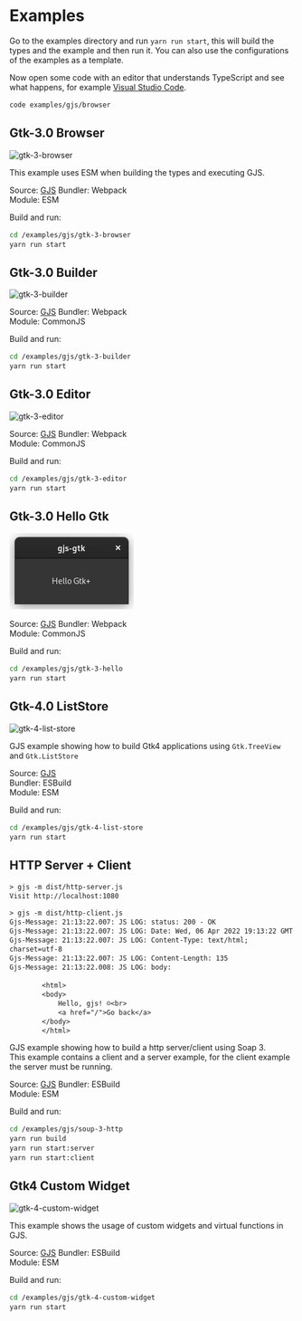 # Examples

Go to the examples directory and run `yarn run start`, this will build the types and the example and then run it.
You can also use the configurations of the examples as a template.

Now open some code with an editor that understands TypeScript and see what happens, for example
[Visual Studio Code](https://code.visualstudio.com/).

```bash
code examples/gjs/browser
```
## Gtk-3.0 Browser
![gtk-3-browser](gtk-3-browser.png)

This example uses ESM when building the types and executing GJS.

Source: [GJS](gjs/gtk-3-browser)
Bundler: Webpack  
Module: ESM  

Build and run:
```bash
cd /examples/gjs/gtk-3-browser
yarn run start
```

## Gtk-3.0 Builder
![gtk-3-builder](gtk-3-builder.png)

Source: [GJS](gjs/gtk-3-builder)
Bundler: Webpack  
Module: CommonJS    

Build and run:
```bash
cd /examples/gjs/gtk-3-builder
yarn run start
```

## Gtk-3.0 Editor
![gtk-3-editor](gtk-3-editor.png)

Source: [GJS](gjs/gtk-3-editor)
Bundler: Webpack  
Module: CommonJS    

Build and run:
```bash
cd /examples/gjs/gtk-3-editor
yarn run start
```

## Gtk-3.0 Hello Gtk
![gtk-3-hello](gtk-3-hello.png)

Source: [GJS](gjs/gtk-3-hello)
Bundler: Webpack  
Module: CommonJS    

Build and run:
```bash
cd /examples/gjs/gtk-3-hello
yarn run start
```

## Gtk-4.0 ListStore
![gtk-4-list-store](gtk-4-list-store.png)

GJS example showing how to build Gtk4 applications using `Gtk.TreeView` and `Gtk.ListStore`

Source: [GJS](gjs/gtk-4-list-store)  
Bundler: ESBuild  
Module: ESM  

Build and run:
```bash
cd /examples/gjs/gtk-4-list-store
yarn run start
```

## HTTP Server + Client

```
> gjs -m dist/http-server.js
Visit http://localhost:1080
```

```
> gjs -m dist/http-client.js
Gjs-Message: 21:13:22.007: JS LOG: status: 200 - OK
Gjs-Message: 21:13:22.007: JS LOG: Date: Wed, 06 Apr 2022 19:13:22 GMT
Gjs-Message: 21:13:22.007: JS LOG: Content-Type: text/html; charset=utf-8
Gjs-Message: 21:13:22.007: JS LOG: Content-Length: 135
Gjs-Message: 21:13:22.008: JS LOG: body:

        <html>
        <body>
            Hello, gjs! ☺<br>
            <a href="/">Go back</a>
        </body>
        </html>
```


GJS example showing how to build a http server/client using Soap 3.  
This example contains a client and a server example, for the client example the server must be running.

Source: [GJS](gjs/soup-3-http)
Bundler: ESBuild  
Module: ESM  

Build and run:
```bash
cd /examples/gjs/soup-3-http
yarn run build
yarn run start:server
yarn run start:client
```

## Gtk4 Custom Widget
![gtk-4-custom-widget](gtk-4-custom-widget.png)

This example shows the usage of custom widgets and virtual functions in GJS.

Source: [GJS](gjs/gtk-4-custom-widget)
Bundler: ESBuild  
Module: ESM    

Build and run:
```bash
cd /examples/gjs/gtk-4-custom-widget
yarn run start
```